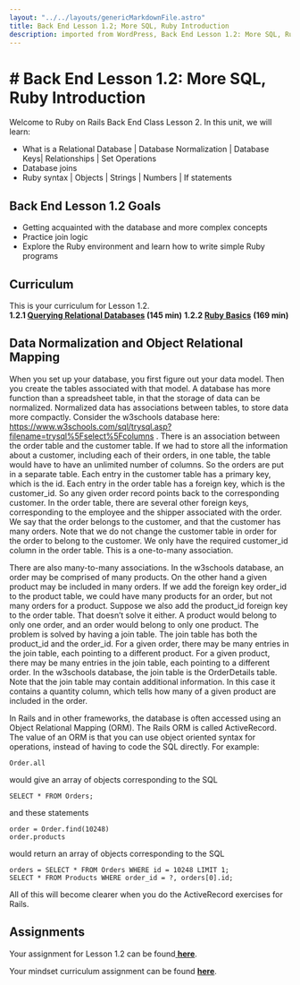 ```yaml
---     
layout: "../../layouts/genericMarkdownFile.astro"     
title: Back End Lesson 1.2; More SQL, Ruby Introduction     
description: imported from WordPress, Back End Lesson 1.2: More SQL, Ruby Introduction     
---
```


# # Back End Lesson 1.2: More SQL, Ruby Introduction

Welcome to Ruby on Rails Back End Class Lesson 2\. In this unit, we will learn:

- What is a Relational Database | Database Normalization | Database Keys| Relationships | Set Operations
- Database joins
- Ruby syntax | Objects | Strings | Numbers | If statements

## Back End Lesson 1.2 Goals

- Getting acquainted with the database and more complex concepts
- Practice join logic
- Explore the Ruby environment and learn how to write simple Ruby programs

## Curriculum

This is your curriculum for Lesson 1.2.  
**1.2.1 [Querying Relational Databases](https://teamtreehouse.com/library/querying-relational-databases) (145 min)**
**1.2.2 [Ruby Basics](https://teamtreehouse.com/library/ruby-basics-2)** **(169 min)**

## Data Normalization and Object Relational Mapping

When you set up your database, you first figure out your data model. Then you create the tables associated with that model. A database has more function than a spreadsheet table, in that the storage of data can be normalized. Normalized data has associations between tables, to store data more compactly. Consider the w3schools database here: <https://www.w3schools.com/sql/trysql.asp?filename=trysql%5Fselect%5Fcolumns> . There is an association between the order table and the customer table. If we had to store all the information about a customer, including each of their orders, in one table, the table would have to have an unlimited number of columns. So the orders are put in a separate table. Each entry in the customer table has a primary key, which is the id. Each entry in the order table has a foreign key, which is the customer_id. So any given order record points back to the corresponding customer. In the order table, there are several other foreign keys, corresponding to the employee and the shipper associated with the order. We say that the order belongs to the customer, and that the customer has many orders. Note that we do not change the customer table in order for the order to belong to the customer. We only have the required customer_id column in the order table. This is a one-to-many association.

There are also many-to-many associations. In the w3schools database, an order may be comprised of many products. On the other hand a given product may be included in many orders. If we add the foreign key order_id to the product table, we could have many products for an order, but not many orders for a product. Suppose we also add the product_id foreign key to the order table. That doesn’t solve it either. A product would belong to only one order, and an order would belong to only one product. The problem is solved by having a join table. The join table has both the product_id and the order_id. For a given order, there may be many entries in the join table, each pointing to a different product. For a given product, there may be many entries in the join table, each pointing to a different order. In the w3schools database, the join table is the OrderDetails table. Note that the join table may contain additional information. In this case it contains a quantity column, which tells how many of a given product are included in the order.

In Rails and in other frameworks, the database is often accessed using an Object Relational Mapping (ORM). The Rails ORM is called ActiveRecord. The value of an ORM is that you can use object oriented syntax for operations, instead of having to code the SQL directly. For example:

```
Order.all
```

would give an array of objects corresponding to the SQL

```
SELECT * FROM Orders;
```

and these statements

```
order = Order.find(10248)
order.products
```

would return an array of objects corresponding to the SQL

```
orders = SELECT * FROM Orders WHERE id = 10248 LIMIT 1;
SELECT * FROM Products WHERE order_id = ?, orders[0].id;
```

All of this will become clearer when you do the ActiveRecord exercises for Rails.

## Assignments

Your assignment for Lesson 1.2 can be found[ ](https://classroom.github.com/a/TEnB9osU)[**here**](https://github.com/Code-the-Dream-School/Backend-sqlruby).

Your mindset curriculum assignment can be found [**here**](https://learn.codethedream.org/mindset-curriculum-assignment-on-mindset/).
